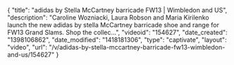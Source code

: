 {
    "title": "adidas by Stella McCartney barricade FW13 | Wimbledon and US",
    "description": "Caroline Wozniacki, Laura Robson and Maria Kirilenko launch the new adidas by stella McCartney barricade shoe and range for FW13 Grand Slams. Shop the collec...",
    "videoid": "154627",
    "date_created": "1398106862",
    "date_modified": "1418181306",
    "type": "captivate",
    "layout": "video",
    "url": "\/v\/adidas-by-stella-mccartney-barricade-fw13-wimbledon-and-us\/154627"
}